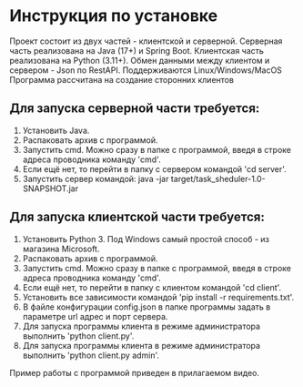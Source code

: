 # Инструкция по установке

Проект состоит из двух частей - клиентской и серверной.
Серверная часть реализована на Java (17+) и Spring Boot.
Клиентская часть реализована на Python (3.11+). 
Обмен данными между клиентом и сервером - Json по RestAPI.
Поддерживаются Linux/Windows/MacOS
Программа рассчитана на создание сторонних клиентов

## Для запуска серверной части требуется:
1. Установить Java.
2. Распаковать архив с программой.
3. Запустить cmd. Можно сразу в папке с программой, введя в строке адреса проводника команду 'cmd'.
4. Если ещё нет, то перейти в папку с сервером командой 'cd server'.
5. Запустить сервер командой: java -jar target/task_sheduler-1.0-SNAPSHOT.jar

## Для запуска клиентской части требуется:
1. Установить Python 3. Под Windows самый простой способ - из магазина Microsoft.
2. Распаковать архив с программой.
3. Запустить cmd. Можно сразу в папке с программой, введя в строке адреса проводника команду 'cmd'.
4. Если ещё нет, то перейти в папку с клиентом командой 'cd client'.
5. Установить все зависимости командой 'pip install -r requirements.txt'.
6. В файле конфигурации config.json в папке программы задать в параметре url адрес и порт сервера.
7. Для запуска программы клиента в режиме администратора выполнить 'python client.py'.
8. Для запуска программы клиента в режиме администратора выполнить 'python client.py admin'.

Пример работы с программой приведен в прилагаемом видео. 


  
